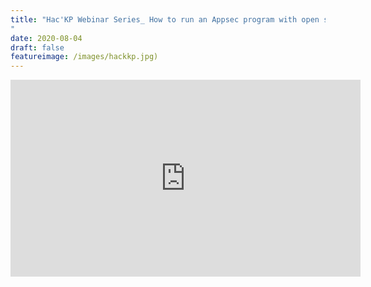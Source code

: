 ```yaml
---
title: "Hac'KP Webinar Series_ How to run an Appsec program with open source tools (OWASP)
"
date: 2020-08-04
draft: false
featureimage: /images/hackkp.jpg)
---
```




<iframe width="560" height="315" src="https://www.youtube.com/embed/xB_qcCPsznA" frameborder="0" allow="accelerometer; autoplay; clipboard-write; encrypted-media; gyroscope; picture-in-picture" allowfullscreen></iframe>